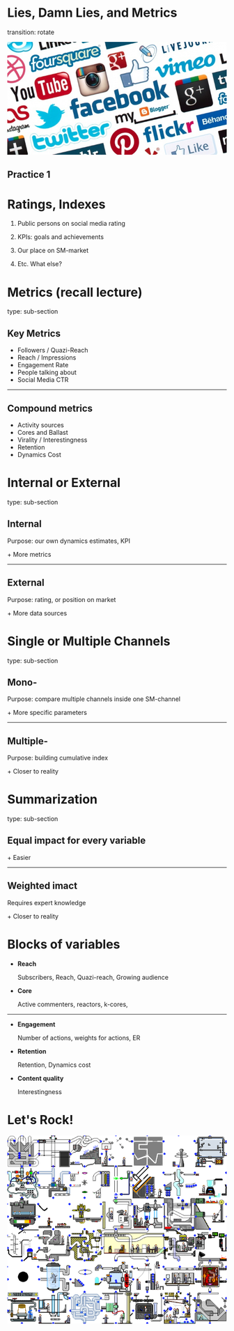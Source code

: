 Lies, Damn Lies, and Metrics
========================================================
transition: rotate

![Cover](images/practice1_cover.jpg)

## Practice 1

Ratings, Indexes
========================================

1. Public persons on social media rating

2. KPIs: goals and achievements

3. Our place on SM-market

4. Etc. What else?

Metrics (recall lecture)
========================================
type: sub-section

## Key Metrics

- Followers / Quazi-Reach
- Reach / Impressions
- Engagement Rate
- People talking about
- Social Media CTR

***

## Compound metrics

- Activity sources
- Cores and Ballast
- Virality / Interestingness
- Retention
- Dynamics Cost

Internal or External
========================================
type: sub-section

## Internal

Purpose: our own dynamics estimates, KPI

\+ More metrics

***

## External

Purpose: rating, or position on market

\+ More data sources

Single or Multiple Channels
========================================
type: sub-section

## Mono-

Purpose: compare multiple channels inside one SM-channel

\+ More specific parameters

***

## Multiple-

Purpose: building cumulative index

\+ Closer to reality

Summarization
=====================================
type: sub-section

## Equal impact for every variable

\+ Easier

***

## Weighted imact

Requires expert knowledge

\+ Closer to reality

Blocks of variables
====================================

* **Reach**

    Subscribers, Reach, Quazi-reach, Growing audience
    
* **Core**

    Active commenters, reactors, k-cores, 

***

* **Engagement**
    
    Number of actions, weights for actions, ER
    
* **Retention**

    Retention, Dynamics cost

* **Content quality**

    Interestingness
    
Let's Rock!
==============================

![Machine](images/BlueBallMachine.gif)
